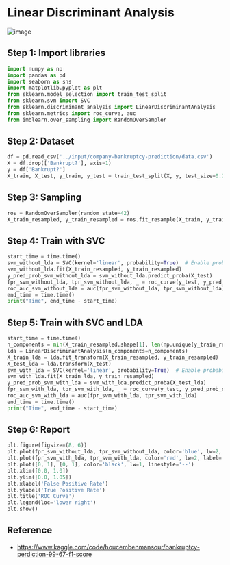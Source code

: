 # Linear Discriminant Analysis 

![image](https://github.com/hughiephan/DPL/assets/16631121/f2360acb-3f2a-45d2-a328-4c69bbcc42af)

## Step 1: Import libraries
```python
import numpy as np
import pandas as pd
import seaborn as sns 
import matplotlib.pyplot as plt
from sklearn.model_selection import train_test_split
from sklearn.svm import SVC
from sklearn.discriminant_analysis import LinearDiscriminantAnalysis
from sklearn.metrics import roc_curve, auc
from imblearn.over_sampling import RandomOverSampler
```

## Step 2: Dataset
```python
df = pd.read_csv('../input/company-bankruptcy-prediction/data.csv')
X = df.drop(['Bankrupt?'], axis=1)
y = df['Bankrupt?']
X_train, X_test, y_train, y_test = train_test_split(X, y, test_size=0.2, random_state=42)
```

## Step 3: Sampling
```python
ros = RandomOverSampler(random_state=42)
X_train_resampled, y_train_resampled = ros.fit_resample(X_train, y_train)
```

## Step 4: Train with SVC
```python
start_time = time.time()
svm_without_lda = SVC(kernel='linear', probability=True)  # Enable probability estimation
svm_without_lda.fit(X_train_resampled, y_train_resampled)
y_pred_prob_svm_without_lda = svm_without_lda.predict_proba(X_test)
fpr_svm_without_lda, tpr_svm_without_lda, _ = roc_curve(y_test, y_pred_prob_svm_without_lda[:, 1])
roc_auc_svm_without_lda = auc(fpr_svm_without_lda, tpr_svm_without_lda)
end_time = time.time()
print("Time", end_time - start_time)
```

## Step 5: Train with SVC and LDA
```python
start_time = time.time()
n_components = min(X_train_resampled.shape[1], len(np.unique(y_train_resampled)) - 1)  # Ensure within limit
lda = LinearDiscriminantAnalysis(n_components=n_components)
X_train_lda = lda.fit_transform(X_train_resampled, y_train_resampled)
X_test_lda = lda.transform(X_test)
svm_with_lda = SVC(kernel='linear', probability=True)  # Enable probability estimation
svm_with_lda.fit(X_train_lda, y_train_resampled)
y_pred_prob_svm_with_lda = svm_with_lda.predict_proba(X_test_lda)
fpr_svm_with_lda, tpr_svm_with_lda, _ = roc_curve(y_test, y_pred_prob_svm_with_lda[:, 1])
roc_auc_svm_with_lda = auc(fpr_svm_with_lda, tpr_svm_with_lda)
end_time = time.time()
print("Time", end_time - start_time)
```

## Step 6: Report
```python
plt.figure(figsize=(8, 6))
plt.plot(fpr_svm_without_lda, tpr_svm_without_lda, color='blue', lw=2, label='SVM without LDA (AUC = %0.2f)' % roc_auc_svm_without_lda)
plt.plot(fpr_svm_with_lda, tpr_svm_with_lda, color='red', lw=2, label='SVM with LDA (AUC = %0.2f)' % roc_auc_svm_with_lda)
plt.plot([0, 1], [0, 1], color='black', lw=1, linestyle='--')
plt.xlim([0.0, 1.0])
plt.ylim([0.0, 1.05])
plt.xlabel('False Positive Rate')
plt.ylabel('True Positive Rate')
plt.title('ROC Curve')
plt.legend(loc='lower right')
plt.show()
```

## Reference
- https://www.kaggle.com/code/houcembenmansour/bankruptcy-perdiction-99-67-f1-score
